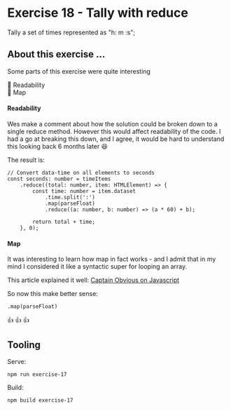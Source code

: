 # Exercise 18 - Tally with reduce

Tally a set of times represented as "h: m :s";

## About this exercise ...

Some parts of this exercise were quite interesting

:book: Readability <br/>
:book: Map

#### Readability

Wes make a comment about how the solution could be broken down to a single reduce method.
However this would affect readability of the code. I had a go at breaking this down, and I agree,
it would be hard to understand this looking back 6 months later :laughing:

The result is:

```
// Convert data-time on all elements to seconds
const seconds: number = timeItems
	.reduce((total: number, item: HTMLElement) => {
		const time: number = item.dataset
			.time.split(':')
			.map(parseFloat)
			.reduce((a: number, b: number) => (a * 60) + b);

		return total + time;
	}, 0);
```

#### Map

It was interesting to learn how map in fact works - and I admit that in my mind
I considered it like a syntactic super for looping an array.

This article explained it well: [Captain Obvious on Javascript](http://raganwald.com/2014/05/30/repost-captain-obvious.html)

So now this make better sense:

```
.map(parseFloat)
```

:thumbsup: :thumbsup: :thumbsup:

## Tooling

Serve:

`npm run exercise-17`

Build:

`npm build exercise-17`
